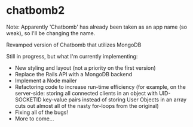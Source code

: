 # chatbomb2
Note: Apparently 'Chatbomb' has already been taken as an app name (so weak), so I'll be changing the name.

Revamped version of Chatbomb that utilizes MongoDB

Still in progress, but what I'm currently implementing:
<ul>
<li>New styling and layout (not a priority on the first version)</li>
<li>Replace the Rails API with a MongoDB backend</li>
<li>Implement a Node mailer</li>
<li>Refactoring code to increase run-time efficiency (for example, on the server-side: storing all connected clients in an object with UID-SOCKETID key-value pairs instead of storing User Objects in an array cuts out almost all of the nasty for-loops from the original)</li>
<li>Fixing all of the bugs!</li>
<li>More to come...</li>
</ul>
